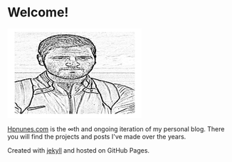# Welcome!

<img src= images/avatar22.jpg width=60% height="200">


[Hpnunes.com](https://hpnunes.com/) is the ∞th and ongoing iteration of my personal blog. There you will find the projects and posts I've made over the years.


Created with [jekyll](https://jekyllrb.com/docs/github-pages/) and hosted on GitHub Pages.
